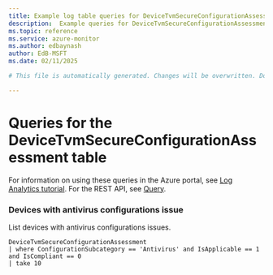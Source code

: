 ```yaml
---
title: Example log table queries for DeviceTvmSecureConfigurationAssessment
description:  Example queries for DeviceTvmSecureConfigurationAssessment log table
ms.topic: reference
ms.service: azure-monitor
ms.author: edbaynash
author: EdB-MSFT
ms.date: 02/11/2025

# This file is automatically generated. Changes will be overwritten. Do not change this file directly. 

---
```


# Queries for the DeviceTvmSecureConfigurationAssessment table

For information on using these queries in the Azure portal, see [Log Analytics tutorial](/azure/azure-monitor/logs/log-analytics-tutorial). For the REST API, see [Query](/rest/api/loganalytics/query).


### Devices with antivirus configurations issue  


List devices with antivirus configurations issues.  

```query
DeviceTvmSecureConfigurationAssessment
| where ConfigurationSubcategory == 'Antivirus' and IsApplicable == 1 and IsCompliant == 0
| take 10
```

